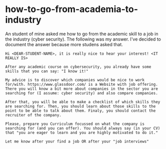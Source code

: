 # how-to-go-from-academia-to-industry

An student of mine asked me how to go from the academic skill to a job in the industry (cyber security). The following was my answer. I've decided to document the answer because more studens asked that.

````
Hi <DEAR-STUDENT-NAME>, it is really nice to hear your interest! <IT REALLY IS> 

After any academic course on cybersecurity, you already have some skills that you can say: "I know it!"

My advice is to discover which companies would be nice to work for/with. https://www.glassdoor.com/ is a Website with job offering. There you will know a bit more about companies in the sector you are searching for (I assume: cyber security) and also compare companies.

After that, you will be able to make a checklist of which skills they are searching for. Then, you should learn about those skills to the point to be able to talk about them. Finaly, you should contact the recruiter of the company. 

Please, prepare you Curriculum focussed on what the company is searching for (and you can offer). You should always say (in your CV) that "you are eager to learn and you are highly motivated to do it."

Let me know after your find a job OR after your "job interviews"
````
